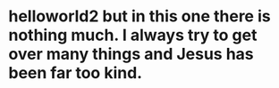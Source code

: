 # helloworld2 but in this one there is nothing much. I always try to get over many things and Jesus has been far too kind.
